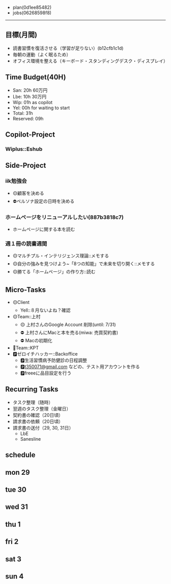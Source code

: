 - plan(0d1ee85482)
- jobs(06268598f8)
---

## 目標(月間)
- 読書習慣を復活させる（学習が足りない）(b12cfb1c1d)
- 毎朝の運動（よく眠るため）
- オフィス環境を整える（キーボード・スタンディングデスク・ディスプレイ）

## Time Budget(40H)
- San: 20h 60万円
- Lbe: 10h 30万円
- Wip: 01h as copilot
- Yel: 00h for waiting to start
- Total: 31h
- Reserved: 09h

## Copilot-Project
### Wiplus::Eshub
## Side-Project
### iik勉強会
- 🟡顧客を決める
- ⛔️ペルソナ設定の日時を決める

### ホームページをリニューアルしたい(887b3818c7)
- ホームページに関する本を読む

### 週１冊の読書週間
- 🟡マルチプル・インテリジェンス理論::メモする
- 🟡自分の強みを見つけよう~「8つの知能」で未来を切り開く::メモする
- 🟡勝てる「ホームページ」の作り方::読む

## Micro-Tasks
- 🟡Client
  - Yell::８月ないよね？確認
- 🟡Team::上村
  - 🟡 上村さんのGoogle Account 削除(until: 7/31)
  - ⛔️ 上村さんにMacと本を売る(miwa: 売買契約書)
  - ⛔️ Macの初期化
- 📌Team::KPT
- 🅿️ゼロイチハッカー::Backoffice
  - 🅿️生活習慣病予防健診の日程調整
  - 🅿️t350071@gmail.com などの、テスト用アカウントを作る
  - 🅿️freeeに品目設定を行う

## Recurring Tasks
- タスク整理（随時）
- 翌週のタスク整理（金曜日）
- 契約書の確認（20日頃）
- 請求書の依頼（20日頃）
- 請求書の送付（29, 30, 31日）
  - LbE
  - Sanesline

## schedule
## mon 29
## tue 30
## wed 31
## thu 1
## fri 2
## sat 3
## sun 4
